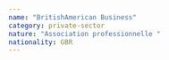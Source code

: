 ```yaml
---
name: "BritishAmerican Business"
category: private-sector
nature: "Association professionnelle "
nationality: GBR
---
```

